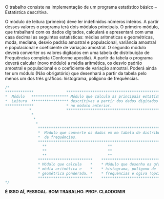 O trabalho consiste na implementação de um programa estatístico básico – Estatística descritiva.


O módulo de leitura (primeiro) deve ler indefinidos números inteiros. A partir desses valores o programa terá dois módulos principais. O primeiro módulo, que trabalhará com os dados digitados, calculará e apresentará com uma casa decimal as seguintes estatísticas: médias aritméticas e geométricas, moda, mediana, desvio padrão amostral e populacional, variância amostral e populacional e coeficiente de variação amostral. 	O segundo módulo deverá converter os valores digitados em uma tabela de distribuição de Frequências completa (Conforme apostila). A partir da tabela o programa deverá calcular (novo módulo) a média aritmética, os desvio padrão amostral e populacional e o coeficiente de variação amostral. Poderá ainda ter um módulo (Não obrigatório) que desenhará a partir da tabela pelo menos um dos três gráficos: histograma, polígono de frequências.


```javascript
/*            
*************               *************************************************
*  Módulo   ***************** Módulo que calcula as principais estatísticas *
*  Leitura  ***************** descritivas a partir dos dados digitados      *
*************               * no módulo anterior.                           *
           *                *************************************************
            *
             *
              *
               **************************************************************
               *  Módulo que converte os dados em ma tabela de distribuição *
               *  de frequências.                                           *
               **************************************************************
                 **                            **
                 **                            **
                 **                            **
               *************************    ***********************************
               * Módulo que calcula    *    * Módulo que desenha os gŕaficos  *
               * média aritmética e    *    * histograma, polígono de         *
               * geométrica ponderada. *    * frequências e ogiva (opcional). *
               *************************    ***********************************
*/
```

**É ISSO AÍ, PESSOAL. BOM TRABALHO.
PROF. CLAODOMIR**
